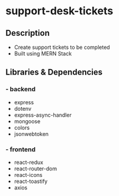# support-desk-tickets

## Description

- Create support tickets to be completed
- Built using MERN Stack

## Libraries & Dependencies

### - backend

- express
- dotenv
- express-async-handler
- mongoose
- colors
- jsonwebtoken

### - frontend

- react-redux
- react-router-dom
- react-icons
- react-toastify
- axios
